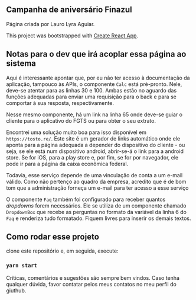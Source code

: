 ## Campanha de aniversário Finazul

Página criada por Lauro Lyra Aguiar.

This project was bootstrapped with [Create React App](https://github.com/facebook/create-react-app).

## Notas para o dev que irá acoplar essa página ao sistema

Aqui é interessante apontar que, por eu não ter acesso à documentação da aplicação, tampouco às APIs, o componente `Calc` está pré-pronto. Nele, deve-se atentar para as linhas 30 e 100. Ambas estão no aguardo das funções adequadas para enviar uma requisição para o back e para se comportar à sua resposta, respectivamente.

Nesse mesmo componente, há um link na linha 65 onde deve-se guiar o cliente para o aplicativo do FGTS ou para obter o seu extrato. 

Encontrei uma solução muito boa para isso disponível em `https://tosto.re/`. Este site é um gerador de links automático onde ele aponta para a página adequada a depender do dispositivo do cliente - ou seja, se ele está num dispositivo android, abrir-se-á o link para a android store. Se for iOS, para a play store e, por fim, se for por navegador, ele pode ir para a página da caixa econômica federal.

Todavia, esse serviço depende de uma vinculação de conta a um e-mail válido. Como não pertenço ao quadro da empresa, acredito que é de bom tom que a administração forneça um e-mail para ter acesso a esse serviço

O componente `Faq` também foi configurado para receber quantos _dropdowns_ forem necessários. Ele se utiliza de um componente chamado `DropdownBox` que recebe as perguntas no formato da variável da linha 6 do `Faq` e renderiza tudo formatado. Fiquem livres para inserir os demais textos.


## Como rodar esse projeto

clone este repositório e, em seguida, execute:

### `yarn start`

Críticas, comentários e sugestões são sempre bem vindos. Caso tenha qualquer dúvida, favor contatar pelos meus contatos no meu perfil do giuthub.